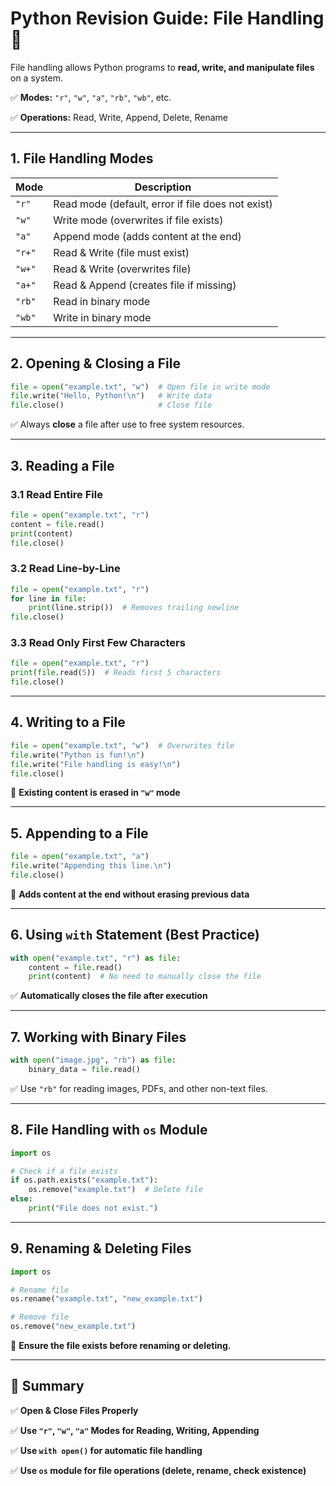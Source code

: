 # **Python Revision Guide: File Handling 📂**

File handling allows Python programs to **read, write, and manipulate files** on a system.

✅ **Modes:** `"r"`, `"w"`, `"a"`, `"rb"`, `"wb"`, etc.

✅ **Operations:** Read, Write, Append, Delete, Rename

---

## **1. File Handling Modes**

| Mode     | Description                                       |
| -------- | ------------------------------------------------- |
| `"r"`  | Read mode (default, error if file does not exist) |
| `"w"`  | Write mode (overwrites if file exists)            |
| `"a"`  | Append mode (adds content at the end)             |
| `"r+"` | Read & Write (file must exist)                    |
| `"w+"` | Read & Write (overwrites file)                    |
| `"a+"` | Read & Append (creates file if missing)           |
| `"rb"` | Read in binary mode                               |
| `"wb"` | Write in binary mode                              |

---

## **2. Opening & Closing a File**

```python
file = open("example.txt", "w")  # Open file in write mode
file.write("Hello, Python!\n")   # Write data
file.close()                     # Close file
```

✅ Always **close** a file after use to free system resources.

---

## **3. Reading a File**

### **3.1 Read Entire File**

```python
file = open("example.txt", "r")
content = file.read()
print(content)
file.close()
```

### **3.2 Read Line-by-Line**

```python
file = open("example.txt", "r")
for line in file:
    print(line.strip())  # Removes trailing newline
file.close()
```

### **3.3 Read Only First Few Characters**

```python
file = open("example.txt", "r")
print(file.read(5))  # Reads first 5 characters
file.close()
```

---

## **4. Writing to a File**

```python
file = open("example.txt", "w")  # Overwrites file
file.write("Python is fun!\n")
file.write("File handling is easy!\n")
file.close()
```

🔹 **Existing content is erased in `"w"` mode**

---

## **5. Appending to a File**

```python
file = open("example.txt", "a")
file.write("Appending this line.\n")
file.close()
```

🔹 **Adds content at the end without erasing previous data**

---

## **6. Using `with` Statement (Best Practice)**

```python
with open("example.txt", "r") as file:
    content = file.read()
    print(content)  # No need to manually close the file
```

✅ **Automatically closes the file after execution**

---

## **7. Working with Binary Files**

```python
with open("image.jpg", "rb") as file:
    binary_data = file.read()
```

✅ Use `"rb"` for reading images, PDFs, and other non-text files.

---

## **8. File Handling with `os` Module**

```python
import os

# Check if a file exists
if os.path.exists("example.txt"):
    os.remove("example.txt")  # Delete file
else:
    print("File does not exist.")
```

---

## **9. Renaming & Deleting Files**

```python
import os

# Rename file
os.rename("example.txt", "new_example.txt")

# Remove file
os.remove("new_example.txt")
```

🔹 **Ensure the file exists before renaming or deleting.**

---

## **📌 Summary**

✅ **Open & Close Files Properly**

✅ **Use `"r"`, `"w"`, `"a"` Modes for Reading, Writing, Appending**

✅ **Use `with open()` for automatic file handling**

✅ **Use `os` module for file operations (delete, rename, check existence)**
